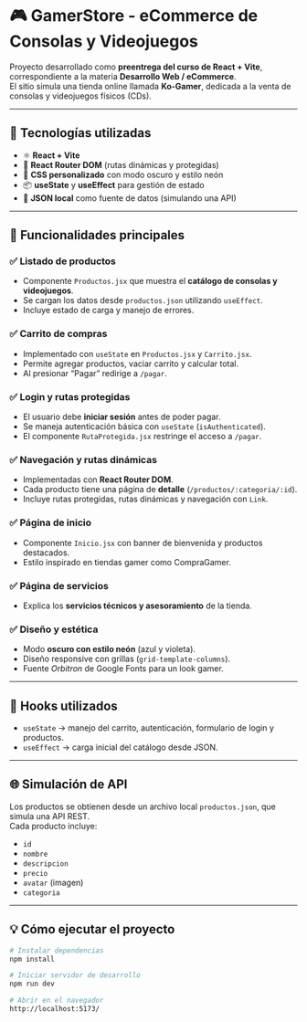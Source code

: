 # 🎮 GamerStore - eCommerce de Consolas y Videojuegos

Proyecto desarrollado como **preentrega del curso de React + Vite**, correspondiente a la materia **Desarrollo Web / eCommerce**.  
El sitio simula una tienda online llamada **Ko-Gamer**, dedicada a la venta de consolas y videojuegos físicos (CDs).

---

## 🚀 Tecnologías utilizadas

- ⚛️ **React + Vite**  
- 🧭 **React Router DOM** (rutas dinámicas y protegidas)  
- 💅 **CSS personalizado** con modo oscuro y estilo neón  
- 📦 **useState** y **useEffect** para gestión de estado  
- 🧩 **JSON local** como fuente de datos (simulando una API)

---

## 🛒 Funcionalidades principales

### ✅ Listado de productos
- Componente `Productos.jsx` que muestra el **catálogo de consolas y videojuegos**.  
- Se cargan los datos desde `productos.json` utilizando `useEffect`.  
- Incluye estado de carga y manejo de errores.

### ✅ Carrito de compras
- Implementado con `useState` en `Productos.jsx` y `Carrito.jsx`.  
- Permite agregar productos, vaciar carrito y calcular total.  
- Al presionar “Pagar” redirige a `/pagar`.

### ✅ Login y rutas protegidas
- El usuario debe **iniciar sesión** antes de poder pagar.  
- Se maneja autenticación básica con `useState` (`isAuthenticated`).  
- El componente `RutaProtegida.jsx` restringe el acceso a `/pagar`.

### ✅ Navegación y rutas dinámicas
- Implementadas con **React Router DOM**.  
- Cada producto tiene una página de **detalle** (`/productos/:categoria/:id`).  
- Incluye rutas protegidas, rutas dinámicas y navegación con `Link`.

### ✅ Página de inicio
- Componente `Inicio.jsx` con banner de bienvenida y productos destacados.  
- Estilo inspirado en tiendas gamer como CompraGamer.

### ✅ Página de servicios
- Explica los **servicios técnicos y asesoramiento** de la tienda.  

### ✅ Diseño y estética
- Modo **oscuro con estilo neón** (azul y violeta).  
- Diseño responsive con grillas (`grid-template-columns`).  
- Fuente *Orbitron* de Google Fonts para un look gamer.

---

## 🧠 Hooks utilizados

- `useState` → manejo del carrito, autenticación, formulario de login y productos.  
- `useEffect` → carga inicial del catálogo desde JSON.  

---

## 🌐 Simulación de API

Los productos se obtienen desde un archivo local `productos.json`, que simula una API REST.  
Cada producto incluye:  
- `id`  
- `nombre`  
- `descripcion`  
- `precio`  
- `avatar` (imagen)  
- `categoria`

---

## 💡 Cómo ejecutar el proyecto

```bash
# Instalar dependencias
npm install

# Iniciar servidor de desarrollo
npm run dev

# Abrir en el navegador
http://localhost:5173/
